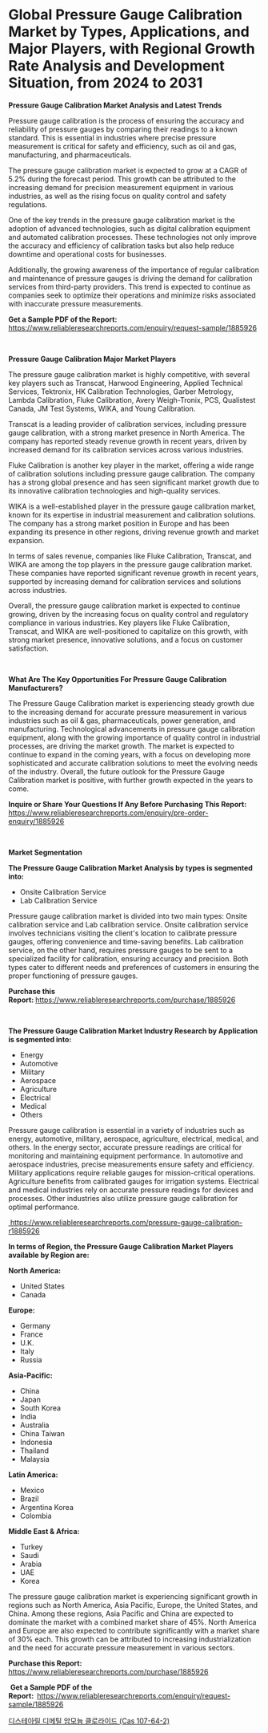 <p><h1>Global Pressure Gauge Calibration Market by Types, Applications, and Major Players, with Regional Growth Rate Analysis and Development Situation, from 2024 to 2031</h1></p><p><strong>Pressure Gauge Calibration Market Analysis and Latest Trends</strong></p>
<p><p>Pressure gauge calibration is the process of ensuring the accuracy and reliability of pressure gauges by comparing their readings to a known standard. This is essential in industries where precise pressure measurement is critical for safety and efficiency, such as oil and gas, manufacturing, and pharmaceuticals.</p><p>The pressure gauge calibration market is expected to grow at a CAGR of 5.2% during the forecast period. This growth can be attributed to the increasing demand for precision measurement equipment in various industries, as well as the rising focus on quality control and safety regulations.</p><p>One of the key trends in the pressure gauge calibration market is the adoption of advanced technologies, such as digital calibration equipment and automated calibration processes. These technologies not only improve the accuracy and efficiency of calibration tasks but also help reduce downtime and operational costs for businesses.</p><p>Additionally, the growing awareness of the importance of regular calibration and maintenance of pressure gauges is driving the demand for calibration services from third-party providers. This trend is expected to continue as companies seek to optimize their operations and minimize risks associated with inaccurate pressure measurements.</p></p>
<p><strong>Get a Sample PDF of the Report:&nbsp;</strong> <a href="https://www.reliableresearchreports.com/enquiry/request-sample/1885926">https://www.reliableresearchreports.com/enquiry/request-sample/1885926</a></p>
<p>&nbsp;</p>
<p><strong>Pressure Gauge Calibration Major Market Players</strong></p>
<p><p>The pressure gauge calibration market is highly competitive, with several key players such as Transcat, Harwood Engineering, Applied Technical Services, Tektronix, HK Calibration Technologies, Garber Metrology, Lambda Calibration, Fluke Calibration, Avery Weigh-Tronix, PCS, Qualistest Canada, JM Test Systems, WIKA, and Young Calibration.</p><p>Transcat is a leading provider of calibration services, including pressure gauge calibration, with a strong market presence in North America. The company has reported steady revenue growth in recent years, driven by increased demand for its calibration services across various industries.</p><p>Fluke Calibration is another key player in the market, offering a wide range of calibration solutions including pressure gauge calibration. The company has a strong global presence and has seen significant market growth due to its innovative calibration technologies and high-quality services.</p><p>WIKA is a well-established player in the pressure gauge calibration market, known for its expertise in industrial measurement and calibration solutions. The company has a strong market position in Europe and has been expanding its presence in other regions, driving revenue growth and market expansion.</p><p>In terms of sales revenue, companies like Fluke Calibration, Transcat, and WIKA are among the top players in the pressure gauge calibration market. These companies have reported significant revenue growth in recent years, supported by increasing demand for calibration services and solutions across industries.</p><p>Overall, the pressure gauge calibration market is expected to continue growing, driven by the increasing focus on quality control and regulatory compliance in various industries. Key players like Fluke Calibration, Transcat, and WIKA are well-positioned to capitalize on this growth, with strong market presence, innovative solutions, and a focus on customer satisfaction.</p></p>
<p>&nbsp;</p>
<p><strong>What Are The Key Opportunities For Pressure Gauge Calibration Manufacturers?</strong></p>
<p><p>The Pressure Gauge Calibration market is experiencing steady growth due to the increasing demand for accurate pressure measurement in various industries such as oil & gas, pharmaceuticals, power generation, and manufacturing. Technological advancements in pressure gauge calibration equipment, along with the growing importance of quality control in industrial processes, are driving the market growth. The market is expected to continue to expand in the coming years, with a focus on developing more sophisticated and accurate calibration solutions to meet the evolving needs of the industry. Overall, the future outlook for the Pressure Gauge Calibration market is positive, with further growth expected in the years to come.</p></p>
<p><strong>Inquire or Share Your Questions If Any Before Purchasing This Report:</strong> <a href="https://www.reliableresearchreports.com/enquiry/pre-order-enquiry/1885926">https://www.reliableresearchreports.com/enquiry/pre-order-enquiry/1885926</a></p>
<p>&nbsp;</p>
<p><strong>Market Segmentation</strong></p>
<p><strong>The Pressure Gauge Calibration Market Analysis by types is segmented into:</strong></p>
<p><ul><li>Onsite Calibration Service</li><li>Lab Calibration Service</li></ul></p>
<p><p>Pressure gauge calibration market is divided into two main types: Onsite calibration service and Lab calibration service. Onsite calibration service involves technicians visiting the client's location to calibrate pressure gauges, offering convenience and time-saving benefits. Lab calibration service, on the other hand, requires pressure gauges to be sent to a specialized facility for calibration, ensuring accuracy and precision. Both types cater to different needs and preferences of customers in ensuring the proper functioning of pressure gauges.</p></p>
<p><strong>Purchase this Report:&nbsp;</strong><a href="https://www.reliableresearchreports.com/purchase/1885926">https://www.reliableresearchreports.com/purchase/1885926</a></p>
<p>&nbsp;</p>
<p><strong>The Pressure Gauge Calibration Market Industry Research by Application is segmented into:</strong></p>
<p><ul><li>Energy</li><li>Automotive</li><li>Military</li><li>Aerospace</li><li>Agriculture</li><li>Electrical</li><li>Medical</li><li>Others</li></ul></p>
<p><p>Pressure gauge calibration is essential in a variety of industries such as energy, automotive, military, aerospace, agriculture, electrical, medical, and others. In the energy sector, accurate pressure readings are critical for monitoring and maintaining equipment performance. In automotive and aerospace industries, precise measurements ensure safety and efficiency. Military applications require reliable gauges for mission-critical operations. Agriculture benefits from calibrated gauges for irrigation systems. Electrical and medical industries rely on accurate pressure readings for devices and processes. Other industries also utilize pressure gauge calibration for optimal performance.</p></p>
<p><a href="https://www.reliableresearchreports.com/pressure-gauge-calibration-r1885926">&nbsp;https://www.reliableresearchreports.com/pressure-gauge-calibration-r1885926</a></p>
<p><strong>In terms of Region, the Pressure Gauge Calibration Market Players available by Region are:</strong></p>
<p>
    <p> <strong> North America: </strong>
        <ul>
            <li>United States</li>
            <li>Canada</li>
        </ul>
        </p> 
    <p> <strong> Europe: </strong>
        <ul>
            <li>Germany</li>
            <li>France</li>
            <li>U.K.</li>
            <li>Italy</li>
            <li>Russia</li>
        </ul>
        </p> 
    <p> <strong> Asia-Pacific: </strong>
        <ul>
            <li>China</li>
            <li>Japan</li>
            <li>South Korea</li>
            <li>India</li>
            <li>Australia</li>
            <li>China Taiwan</li>
            <li>Indonesia</li>
            <li>Thailand</li>
            <li>Malaysia</li>
        </ul>
        </p> 
    <p> <strong> Latin America: </strong>
        <ul>
            <li>Mexico</li>
            <li>Brazil</li>
            <li>Argentina Korea</li>
            <li>Colombia</li>
        </ul>
        </p> 
    <p> <strong> Middle East & Africa: </strong>
        <ul>
            <li>Turkey</li>
            <li>Saudi</li>
            <li>Arabia</li>
            <li>UAE</li>
            <li>Korea</li>
        </ul>
    </p>
    </p>
<p><p>The pressure gauge calibration market is experiencing significant growth in regions such as North America, Asia Pacific, Europe, the United States, and China. Among these regions, Asia Pacific and China are expected to dominate the market with a combined market share of 45%. North America and Europe are also expected to contribute significantly with a market share of 30% each. This growth can be attributed to increasing industrialization and the need for accurate pressure measurement in various sectors.</p></p>
<p><strong>Purchase this Report: </strong><a href="https://www.reliableresearchreports.com/purchase/1885926">https://www.reliableresearchreports.com/purchase/1885926</a></p>
<p>&nbsp;<strong>Get a Sample PDF of the Report:&nbsp;&nbsp;</strong><a href="https://www.reliableresearchreports.com/enquiry/request-sample/1885926">https://www.reliableresearchreports.com/enquiry/request-sample/1885926</a></p>
<p><strong></strong></p>
<p><p><a href="https://github.com/dollarearner151/Market-Research-Report-List-1/blob/main/6740546172949.md">디스테아릴 디메틸 암모늄 클로라이드 (Cas 107-64-2)</a></p></p>